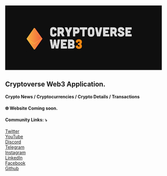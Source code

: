 ![CryptoverseWeb3](./cryptoverseWeb3.png "CryptoverseWeb3")

## Cryptoverse Web3 Application. <br />
#### Crypto News / Cryptocurrencies / Crypto Details / Transactions

#### 🌐 Website Coming soon.

#### Community Links: ⤵
[Twitter](https://twitter.com/CryptoverseWeb3)<br />
[YouTube](https://www.youtube.com/channel/UCu7EGHHiNgEN2228BKD1pqg/?sub_confirmation=1)<br />
[Discord](https://discord.gg/WhDry9FWE7)<br />
[Telegram](https://t.me/cryptoverseweb3)<br />
[Instagram](https://instagram.com/CryptoverseWeb3)<br />
[LinkedIn](http://linkedin.com/company/cryptoverseweb3)<br />
[Facebook](https://www.facebook.com/cryptoverseweb3)<br />
[Github](https://github.com/CryptoverseWeb3)
